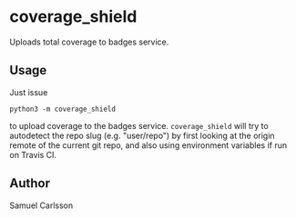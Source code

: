 # coverage_shield

Uploads total coverage to badges service.

## Usage
Just issue

    python3 -m coverage_shield

to upload coverage to the badges service. `coverage_shield` will try to autodetect the repo slug (e.g. "user/repo") by first looking at the origin remote of the current git repo, and also using environment variables if run on Travis CI.

## Author
Samuel Carlsson
